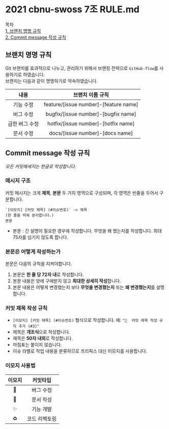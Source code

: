 # 2021 cbnu-swoss 7조 RULE.md

목차  
[1. 브랜치 명명 규칙](#브랜치-명명-규칙)  
[2. Commit message 작성 규칙](#Commit-message-작성-규칙)



## 브랜치 명명 규칙
Git 브랜치를 효과적으로 나누고, 관리하기 위해서 브랜칭 전략으로 `GitHub-flow`를 사용하기로 하였습니다.  
브랜치는 다음과 같이 명명하기로 약속하였습니다.   

|내용|브랜치 이름 규칙|   
| :-: | :-: |   
|기능 수정|feature/[issue number]-[feature name]|   
|버그 수정|bugfix/[issue number]-[bugfix name]|   
|급한 버그 수정|hotfix/[issue number]-[hotfix name]|   
|문서 수정|docs/[issue number]-[docs name]  

## Commit message 작성 규칙

_모든 커밋메세지는 한글로 작성합니다._

### 메시지 구조


커밋 메시지는 크게 **제목**, **본문** 두 가지 영역으로 구성되며, 각 영역은 빈줄을 두어서 구분합니다.

```
`[이모지] [커밋 제목] (#이슈번호)` -> 제목
(한 줄을 띄워 분리합니다.)
본문 
```

* 본문 : 긴 설명이 필요한 경우에 작성합니다. 무엇을 왜 했는지를 작성합니다. 최대 75자를 넘기지 않도록 합니다. 


### 본문은 어떻게 작성하는가


본문은 다음의 규칙을 지켜야합니다.


1. 본문은 **한 줄 당 72자 내**로 작성합니다.
2. 본문 내용은 양에 구애받지 않고 **최대한 상세히 작성**합니다.
3. 본문 내용은 어떻게 변경했는지 보다 **무엇을 변경했는지** 또는 **왜 변경했는지**를 설명합니다.

### 커밋 제목 작성 규칙

- `[이모지] [커밋 제목] (#이슈번호)` 형식으로 작성합니다. 예: `"📖  커밋 제목 작성 규칙 추가 (#3)"`
- 제목은 **개조식**으로 작성합니다.
- 제목은 **50자 내외**로 작성합니다.
- 마침표는 붙이지 않습니다.
- 이슈 라벨로 작업 내용을 분류하므로 프리픽스 대신 이모지를 사용합니다.

### 이모지 사용법

|이모지|커밋타입|
|:-:|:-:|
|🐛|버그 수정|
|📝|문서 작성|
|✨|기능 개발|
|♻️|코드 리펙토링|
